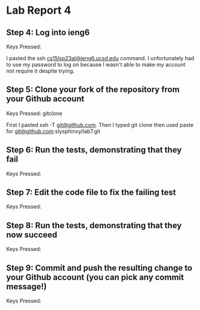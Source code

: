 # Lab Report 4

## Step 4: Log into ieng6
Keys Pressed: <Cmd-v><enter><my password><enter>

I pasted the ssh cs15lsp23al@ieng6.ucsd.edu command. 
I unfortunately had to use my password to log on because I wasn't able to 
make my account not require it despite trying.

## Step 5: Clone your fork of the repository from your Github account
Keys Pressed: <Cmd-v>git<space>clone<Cmd-v>

First I pasted ssh -T git@github.com. Then I typed git clone then used paste for git@github.com:slysphinxy/lab7.git

## Step 6: Run the tests, demonstrating that they fail
Keys Pressed:


## Step 7: Edit the code file to fix the failing test
Keys Pressed:


## Step 8: Run the tests, demonstrating that they now succeed
Keys Pressed:


## Step 9: Commit and push the resulting change to your Github account (you can pick any commit message!)
Keys Pressed:
